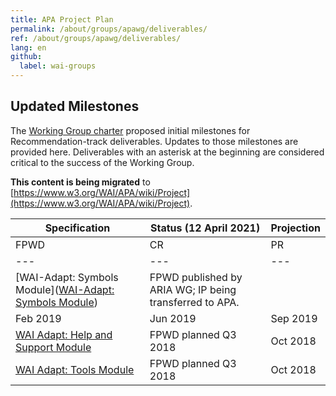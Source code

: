 ```yaml
---
title: APA Project Plan
permalink: /about/groups/apawg/deliverables/
ref: /about/groups/apawg/deliverables/
lang: en
github:
  label: wai-groups
---
```


## Updated Milestones

The [Working Group charter](https://www.w3.org/2015/10/apa-charter.html#milestones) proposed initial milestones for Recommendation-track deliverables. Updates to those milestones are provided here. Deliverables with an asterisk at the beginning are considered critical to the success of the Working Group.

**This content is being migrated** to [https://www.w3.org/WAI/APA/wiki/Project](https://www.w3.org/WAI/APA/wiki/Project).

| Specification | Status (12 April 2021) | Projection |
| --- | --- | --- |
| FPWD | CR | PR | Rec |
| --- | --- | --- | --- |
| [WAI-Adapt: Symbols Module]([WAI-Adapt: Symbols Module](https://w3c.github.io/adapt/symbols/)) | FPWD published by ARIA WG; IP being transferred to APA. |   
 | Feb 2019 | Jun 2019 | Sep 2019 |
| [WAI Adapt: Help and Support Module](https://w3c.github.io/adapt/help/) | FPWD planned Q3 2018 | Oct 2018 | Nov 2019 | Apr 2020 | Dec 2020 |
| [WAI Adapt: Tools Module](https://w3c.github.io/adapt/tools/) | FPWD planned Q3 2018 | Oct 2018 | Nov 2020 | Apr 2021 | Dec 2021 |
